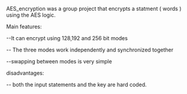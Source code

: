 AES_encryption was a group project that
encrypts a statment ( words ) using the AES logic.

Main features:

--It can encrypt using 
 128,192 and 256 bit modes

-- The three modes work independently and synchronized together

--swapping between modes is very simple

disadvantages:

-- both the input statements and the 
   key are hard coded.
